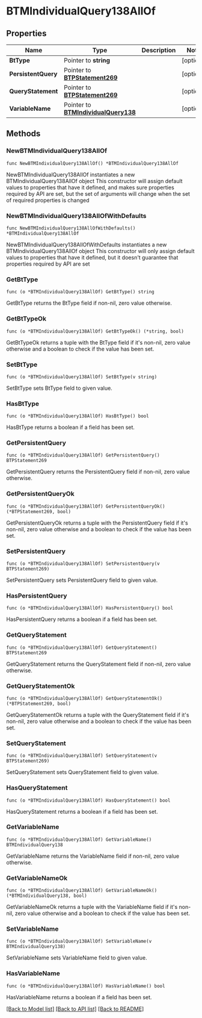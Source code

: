 # BTMIndividualQuery138AllOf

## Properties

Name | Type | Description | Notes
------------ | ------------- | ------------- | -------------
**BtType** | Pointer to **string** |  | [optional] 
**PersistentQuery** | Pointer to [**BTPStatement269**](BTPStatement269.md) |  | [optional] 
**QueryStatement** | Pointer to [**BTPStatement269**](BTPStatement269.md) |  | [optional] 
**VariableName** | Pointer to [**BTMIndividualQuery138**](BTMIndividualQuery138.md) |  | [optional] 

## Methods

### NewBTMIndividualQuery138AllOf

`func NewBTMIndividualQuery138AllOf() *BTMIndividualQuery138AllOf`

NewBTMIndividualQuery138AllOf instantiates a new BTMIndividualQuery138AllOf object
This constructor will assign default values to properties that have it defined,
and makes sure properties required by API are set, but the set of arguments
will change when the set of required properties is changed

### NewBTMIndividualQuery138AllOfWithDefaults

`func NewBTMIndividualQuery138AllOfWithDefaults() *BTMIndividualQuery138AllOf`

NewBTMIndividualQuery138AllOfWithDefaults instantiates a new BTMIndividualQuery138AllOf object
This constructor will only assign default values to properties that have it defined,
but it doesn't guarantee that properties required by API are set

### GetBtType

`func (o *BTMIndividualQuery138AllOf) GetBtType() string`

GetBtType returns the BtType field if non-nil, zero value otherwise.

### GetBtTypeOk

`func (o *BTMIndividualQuery138AllOf) GetBtTypeOk() (*string, bool)`

GetBtTypeOk returns a tuple with the BtType field if it's non-nil, zero value otherwise
and a boolean to check if the value has been set.

### SetBtType

`func (o *BTMIndividualQuery138AllOf) SetBtType(v string)`

SetBtType sets BtType field to given value.

### HasBtType

`func (o *BTMIndividualQuery138AllOf) HasBtType() bool`

HasBtType returns a boolean if a field has been set.

### GetPersistentQuery

`func (o *BTMIndividualQuery138AllOf) GetPersistentQuery() BTPStatement269`

GetPersistentQuery returns the PersistentQuery field if non-nil, zero value otherwise.

### GetPersistentQueryOk

`func (o *BTMIndividualQuery138AllOf) GetPersistentQueryOk() (*BTPStatement269, bool)`

GetPersistentQueryOk returns a tuple with the PersistentQuery field if it's non-nil, zero value otherwise
and a boolean to check if the value has been set.

### SetPersistentQuery

`func (o *BTMIndividualQuery138AllOf) SetPersistentQuery(v BTPStatement269)`

SetPersistentQuery sets PersistentQuery field to given value.

### HasPersistentQuery

`func (o *BTMIndividualQuery138AllOf) HasPersistentQuery() bool`

HasPersistentQuery returns a boolean if a field has been set.

### GetQueryStatement

`func (o *BTMIndividualQuery138AllOf) GetQueryStatement() BTPStatement269`

GetQueryStatement returns the QueryStatement field if non-nil, zero value otherwise.

### GetQueryStatementOk

`func (o *BTMIndividualQuery138AllOf) GetQueryStatementOk() (*BTPStatement269, bool)`

GetQueryStatementOk returns a tuple with the QueryStatement field if it's non-nil, zero value otherwise
and a boolean to check if the value has been set.

### SetQueryStatement

`func (o *BTMIndividualQuery138AllOf) SetQueryStatement(v BTPStatement269)`

SetQueryStatement sets QueryStatement field to given value.

### HasQueryStatement

`func (o *BTMIndividualQuery138AllOf) HasQueryStatement() bool`

HasQueryStatement returns a boolean if a field has been set.

### GetVariableName

`func (o *BTMIndividualQuery138AllOf) GetVariableName() BTMIndividualQuery138`

GetVariableName returns the VariableName field if non-nil, zero value otherwise.

### GetVariableNameOk

`func (o *BTMIndividualQuery138AllOf) GetVariableNameOk() (*BTMIndividualQuery138, bool)`

GetVariableNameOk returns a tuple with the VariableName field if it's non-nil, zero value otherwise
and a boolean to check if the value has been set.

### SetVariableName

`func (o *BTMIndividualQuery138AllOf) SetVariableName(v BTMIndividualQuery138)`

SetVariableName sets VariableName field to given value.

### HasVariableName

`func (o *BTMIndividualQuery138AllOf) HasVariableName() bool`

HasVariableName returns a boolean if a field has been set.


[[Back to Model list]](../README.md#documentation-for-models) [[Back to API list]](../README.md#documentation-for-api-endpoints) [[Back to README]](../README.md)


